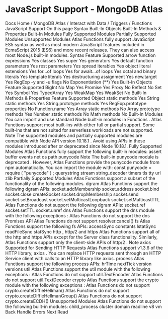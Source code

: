 # JavaScript Support - MongoDB Atlas


Docs Home / MongoDB Atlas / Interact with Data / Triggers / Functions JavaScript Support On this page Syntax Built-In Objects Built-In Methods & Properties Built-In Modules Fully Supported Modules Partially Supported Modules Unsupported Modules Atlas Functions fully support JavaScript ES5
syntax as well as most modern JavaScript features included in EcmaScript
2015 (ES6) and more recent releases. They can also access most Node.js
built-in modules. Syntax Feature Supported arrow function expressions Yes classes Yes super Yes generators Yes default function parameters Yes rest parameters Yes spread iterables Yes object literal extensions Yes for...of loops Yes for await...of loops Yes octal and binary literals Yes template literals Yes destructuring assignment Yes new.target Yes RegExp -y and -u flags No Exponentiation (**) Yes Built-In Objects Feature Supported BigInt No Map Yes Promise Yes Proxy No Reflect No Set Yes Symbol Yes TypedArray Yes WeakMap Yes WeakSet No Built-In Methods & Properties Feature Supported Object static methods Yes String static methods Yes String.prototype methods Yes RegExp.prototype properties No Function.name Yes Array static methods No Array.prototype methods Yes Number static methods No Math methods No Built-In Modules You can import and use standard
Node built-in modules in Functions . Atlas Functions
support most built-ins with either full or partial support. Some
built-ins that are not suited for serverless workloads are not
supported. Note The supported modules and partially supported modules are compatible
with Node API version 10.18.1 . Avoid
using APIs in these modules introduced after or deprecated since Node
10.18.1. Fully Supported Modules Atlas Functions fully support the following built-in modules: assert buffer events net os path punycode Note The built-in punycode module is deprecated . However, Atlas Functions
provide the punycode module from npm automatically. You can import the module with: const punycode = require ( "punycode" ) ; querystring stream string_decoder timers tls tty url zlib Partially Supported Modules Atlas Functions support a subset of the functionality of the following modules. dgram Atlas Functions support the following dgram APIs: socket.addMembership socket.address socket.bind socket.close createSocket socket.dropMembership socket.send socket.setBroadcast socket.setMulticastLoopback socket.setMulticastTTL Atlas Functions do not support the following dgram APIs: socket.ref socket.setTTL socket.unref dns Atlas Functions support the dns module with the following exceptions : Atlas Functions do not support the dns Promises API Atlas Functions do not support resolver.cancel() fs Atlas Functions support the following fs APIs: accessSync constants lstatSync readFileSync statSync http , http/2 and https Atlas Functions support all of the http and https APIs except for the Server class functionality. Similarly, Atlas Functions support only the client-side APIs of http/2 . Note axios Supported for Sending HTTP Requests Atlas Functions support v1.3.6 of the HTTP library, axios . You can replace
HTTP requests sent through an HTTP Service client with calls to an HTTP library like axios. process Atlas Functions support the following process APIs: hrTime nextTick version versions util Atlas Functions support the util module with the following exceptions : Atlas Functions do not support util.TextEncoder Atlas Functions do not support util.TextDecoder crypto Atlas Functions support the crypto module with
the following exceptions : Atlas Functions do not support crypto.createDiffieHellman() Atlas Functions do not support crypto.createDiffieHellmanGroup() Atlas Functions do not support crypto.createECDH() Unsupported Modules Atlas Functions do not support the following built-in
modules: child_process cluster domain readline v8 vm Back Handle Errors Next Read
